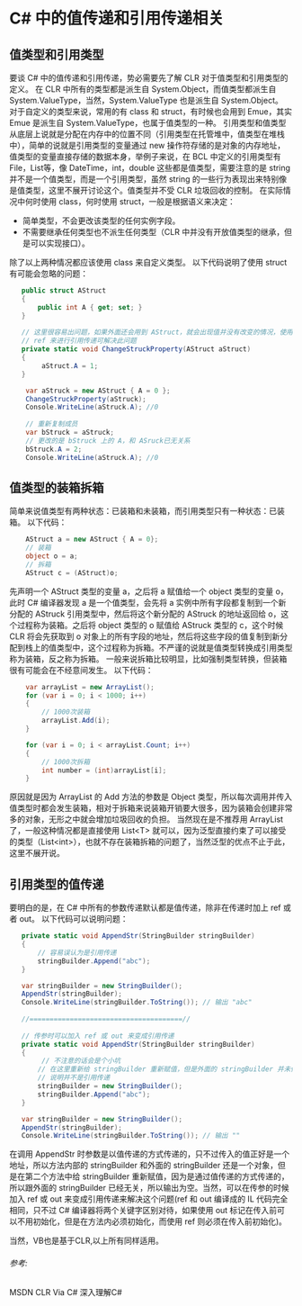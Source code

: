 # C# 中的值传递和引用传递相关

## 值类型和引用类型

  要谈 C# 中的值传递和引用传递，势必需要先了解 CLR 对于值类型和引用类型的定义。
  在 CLR 中所有的类型都是派生自 System.Object，而值类型都派生自 System.ValueType，当然，System.ValueType 也是派生自 System.Object。
  对于自定义的类型来说，常用的有 class 和 struct，有时候也会用到 Emue，其实 Emue 是派生自 System.ValueType，也属于值类型的一种。
  引用类型和值类型从底层上说就是分配在内存中的位置不同（引用类型在托管堆中，值类型在堆栈中），简单的说就是引用类型的变量通过 new 操作符存储的是对象的内存地址，值类型的变量直接存储的数据本身，举例子来说，在 BCL 中定义的引用类型有 File，List<T>等，像 DateTime，int，double 这些都是值类型，需要注意的是 string 并不是一个值类型，而是一个引用类型，虽然 string 的一些行为表现出来特别像是值类型，这里不展开讨论这个。值类型并不受 CLR 垃圾回收的控制。 在实际情况中何时使用 class，何时使用 struct，一般是根据语义来决定：
* 简单类型，不会更改该类型的任何实例字段。
* 不需要继承任何类型也不派生任何类型（CLR 中并没有开放值类型的继承，但是可以实现接口）。

除了以上两种情况都应该使用 class 来自定义类型。
以下代码说明了使用 struct 有可能会忽略的问题：

```c#
   public struct AStruct
   {
       public int A { get; set; }
   }
	
   // 这里很容易出问题，如果外面还会用到 AStruct，就会出现值并没有改变的情况，使用 class 定义类型或者使用
   // ref 来进行引用传递可解决此问题
   private static void ChangeStruckProperty(AStruct aStruct)
   {
        aStruct.A = 1;
   }

	var aStruck = new AStruct { A = 0 };
	ChangeStruckProperty(aStruck);
	Console.WriteLine(aStruck.A); //0
	
	// 重新复制成员
	var bStruck = aStruck;
	// 更改的是 bStruck 上的 A，和 ASruck已无关系 
	bStruck.A = 2;
	Console.WriteLine(aStruck.A); //0
```

## 值类型的装箱拆箱

简单来说值类型有两种状态：已装箱和未装箱，而引用类型只有一种状态：已装箱。
以下代码：

```c#
    AStruct a = new AStruct { A = 0};
	// 装箱
    object o = a;
    // 拆箱
    AStruct c = (AStruct)o;
```

先声明一个 AStruct 类型的变量 a，之后将 a 赋值给一个 object 类型的变量 o，此时 C# 编译器发现 a 是一个值类型，会先将 a 实例中所有字段都复制到一个新分配的 AStruck 引用类型中，然后将这个新分配的 AStruck 的地址返回给 o，这个过程称为装箱。之后将 object 类型的 o 赋值给 AStruck 类型的 c，这个时候 CLR 将会先获取到 o 对象上的所有字段的地址，然后将这些字段的值复制到新分配到栈上的值类型中，这个过程称为拆箱。不严谨的说就是值类型转换成引用类型称为装箱，反之称为拆箱。
一般来说拆箱比较明显，比如强制类型转换，但装箱很有可能会在不经意间发生。
以下代码：
```c#
    var arrayList = new ArrayList();
    for (var i = 0; i < 1000; i++)
    {
		// 1000次装箱
        arrayList.Add(i);
    }

    for (var i = 0; i < arrayList.Count; i++)
    {
		// 1000次拆箱
        int number = (int)arrayList[i];
    }
```

原因就是因为 ArrayList 的 Add 方法的参数是 Object 类型，所以每次调用并传入值类型时都会发生装箱，相对于拆箱来说装箱开销要大很多，因为装箱会创建非常多的对象，无形之中就会增加垃圾回收的负担。
当然现在是不推荐用 ArrayList 了，一般这种情况都是直接使用 List\<T> 就可以，因为泛型直接约束了可以接受的类型（List\<int>），也就不存在装箱拆箱的问题了，当然泛型的优点不止于此，这里不展开说。

## 引用类型的值传递
要明白的是，在 C# 中所有的参数传递默认都是值传递，除非在传递时加上 ref 或者 out。
以下代码可以说明问题：
```c#
   private static void AppendStr(StringBuilder stringBuilder)
   {
	   // 容易误认为是引用传递
       stringBuilder.Append("abc");
   }

   var stringBuilder = new StringBuilder();
   AppendStr(stringBuilder);
   Console.WriteLine(stringBuilder.ToString()); // 输出 "abc"
  
   //======================================//
   
   // 传参时可以加入 ref 或 out 来变成引用传递
   private static void AppendStr(StringBuilder stringBuilder)
   {	
		// 不注意的话会是个小坑
	   // 在这里重新给 stringBuilder 重新赋值，但是外面的 stringBuilder 并未修改，
       // 说明并不是引用传递
	   stringBuilder = new StringBuilder();
       stringBuilder.Append("abc");
   }

   var stringBuilder = new StringBuilder();
   AppendStr(stringBuilder);
   Console.WriteLine(stringBuilder.ToString()); // 输出 ""
```
在调用 AppendStr 时参数是以值传递的方式传递的，只不过传入的值正好是一个地址，所以方法内部的 stringBuilder 和外面的 stringBuilder 还是一个对象，但是在第二个方法中给 stringBuilder 重新赋值，因为是通过值传递的方式传递的，所以跟外面的 stringBuilder 已经无关，所以输出为空。当然，可以在传参的时候加入 ref 或 out 来变成引用传递来解决这个问题(ref 和 out 编译成的 IL 代码完全相同，只不过 C# 编译器将两个关键字区别对待，如果使用 out 标记在传入前可以不用初始化，但是在方法内必须初始化，而使用 ref 则必须在传入前初始化)。

当然，VB也是基于CLR,以上所有同样适用。
																							
###### 参考:
MSDN
CLR Via C#
深入理解C#